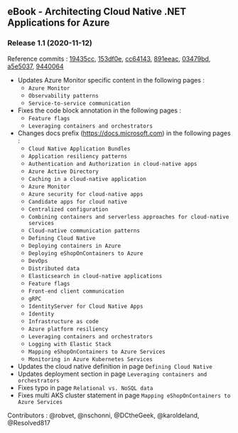 ## eBook -  Architecting Cloud Native .NET Applications for Azure

### Release 1.1 (2020-11-12)

Reference commits : [19435cc](https://github.com/dotnet/docs/commit/19435cc115c316573a036f2c78d8032064ac9321), [153df0e](https://github.com/dotnet/docs/commit/153df0eaf4f6acd340e77818c6b617d9e554f004), [cc64143](https://github.com/dotnet/docs/commit/cc64143cb9e691d7668621429a96a167cf022214), [891eeac](https://github.com/dotnet/docs/commit/891eeac17df20ab1ddf7a6cfaa753bb180c90b88), [03479bd](https://github.com/dotnet/docs/commit/03479bdfb3f4c70854d025d7811213f93b4439fc), [a5e5037](https://github.com/dotnet/docs/commit/a5e5037d9ca566cdd9024b313874da53993cbd9e), [9440064](https://github.com/dotnet/docs/commit/94400642eb02ec5a7c76815898e5d6c853277005)

- Updates Azure Monitor specific content in the following pages :
    - `Azure Monitor`
    - `Observability patterns`
    - `Service-to-service communication`
- Fixes the code block annotation in the following pages :
    - `Feature flags`
    - `Leveraging containers and orchestrators`
- Changes docs prefix (https://docs.microsoft.com) in the following pages :    
    - `Cloud Native Application Bundles`
    - `Application resiliency patterns`
    - `Authentication and Authorization in cloud-native apps`
    - `Azure Active Directory`
    - `Caching in a cloud-native application`
    - `Azure Monitor`
    - `Azure security for cloud-native apps`
    - `Candidate apps for cloud native`
    - `Centralized configuration`
    - `Combining containers and serverless approaches for cloud-native services`
    - `Cloud-native communication patterns`
    - `Defining Cloud Native`
    - `Deploying containers in Azure`
    - `Deploying eShopOnContainers to Azure`
    - `DevOps`
    - `Distributed data`
    - `Elasticsearch in cloud-native applications`
    - `Feature flags`
    - `Front-end client communication`
    - `gRPC`
    - `IdentityServer for Cloud Native Apps`
    - `Identity`
    - `Infrastructure as code`
    - `Azure platform resiliency`
    - `Leveraging containers and orchestrators`
    - `Logging with Elastic Stack`
    - `Mapping eShopOnContainers to Azure Services`
    - `Monitoring in Azure Kubernetes Services`
- Updates the cloud native definition in page `Defining Cloud Native`
- Updates deployment section in page `Leveraging containers and orchestrators`
- Fixes typo in page `Relational vs. NoSQL data`
- Fixes multi AKS cluster statement in page `Mapping eShopOnContainers to Azure Services`

Contributors : @robvet, @nschonni, @DCtheGeek, @karoldeland, @Resolved817